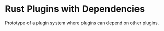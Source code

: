 # Rust Plugins with Dependencies

Prototype of a plugin system where plugins can depend on other plugins.
